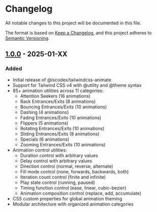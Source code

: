 # Changelog

All notable changes to this project will be documented in this file.

The format is based on [Keep a Changelog](https://keepachangelog.com/en/1.0.0/),
and this project adheres to [Semantic Versioning](https://semver.org/spec/v2.0.0.html).

## [1.0.0] - 2025-01-XX

### Added

- Initial release of @iscodex/tailwindcss-animate
- Support for Tailwind CSS v4 with @utility and @theme syntax
- 85+ animation utilities across 11 categories:
  - Attention Seekers (16 animations)
  - Back Entrances/Exits (8 animations)
  - Bouncing Entrances/Exits (10 animations)
  - Dashing (4 animations)
  - Fading Entrances/Exits (10 animations)
  - Flippers (5 animations)
  - Rotating Entrances/Exits (10 animations)
  - Sliding Entrances/Exits (8 animations)
  - Specials (6 animations)
  - Zooming Entrances/Exits (10 animations)
- Animation control utilities:
  - Duration control with arbitrary values
  - Delay control with arbitrary values
  - Direction control (normal, reverse, alternate)
  - Fill mode control (none, forwards, backwards, both)
  - Iteration count control (finite and infinite)
  - Play state control (running, paused)
  - Timing function control (ease, linear, cubic-bezier)
  - Animation composition control (replace, add, accumulate)
- CSS custom properties for global animation theming
- Modular architecture with organized animation categories

[1.0.0]: https://github.com/iscodex/tailwindcss-animate/releases/tag/v1.0.0
